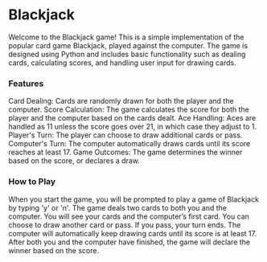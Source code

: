 # Blackjack
Welcome to the Blackjack game! This is a simple implementation of the popular card game Blackjack, played against the computer. The game is designed using Python and includes basic functionality such as dealing cards, calculating scores, and handling user input for drawing cards.

### Features
Card Dealing: Cards are randomly drawn for both the player and the computer.
Score Calculation: The game calculates the score for both the player and the computer based on the cards dealt.
Ace Handling: Aces are handled as 11 unless the score goes over 21, in which case they adjust to 1.
Player's Turn: The player can choose to draw additional cards or pass.
Computer's Turn: The computer automatically draws cards until its score reaches at least 17.
Game Outcomes: The game determines the winner based on the score, or declares a draw.
### How to Play
When you start the game, you will be prompted to play a game of Blackjack by typing 'y' or 'n'.
The game deals two cards to both you and the computer. You will see your cards and the computer’s first card.
You can choose to draw another card or pass. If you pass, your turn ends.
The computer will automatically keep drawing cards until its score is at least 17.
After both you and the computer have finished, the game will declare the winner based on the score.
